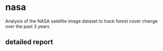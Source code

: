 # nasa
Analysis of the NASA satellite image dataset to track forest cover change over the past 3 years

## detailed report
